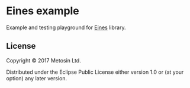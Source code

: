 # Eines example

Example and testing playground for [Eines](https://github.com/metosin/eines) library.

## License

Copyright © 2017 Metosin Ltd.

Distributed under the Eclipse Public License either version 1.0 or (at
your option) any later version.
